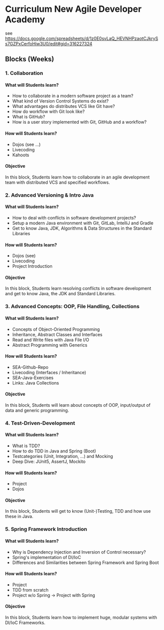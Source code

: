 # Curriculum New Agile Developer Academy

see https://docs.google.com/spreadsheets/d/1z0E0svLaQ_HEVNHPzaotCJkrySs7GZPxCerfoHiw3U0/edit#gid=316227324

## Blocks (Weeks)

### 1. Collaboration

#### What will Students learn?

* How to collaborate in a modern software project as a team?
* What kind of Version Control Systems do exist?
* What advantages do distributes VCS like Git have?
* How do workflow with Git look like?
* What is GitHub?
* How is a user story implemented with Git, GitHub and a workflow?

#### How will Students learn?

* Dojos (see ...)
* Livecoding
* Kahoots

#### Objective

In this block, Students learn how to collaborate in an agile development team with distributed VCS and specified workflows.

### 2. Advanced Versioning & Intro Java

#### What will Students learn?

* How to deal with conflicts in software development projects?
* Setup a modern Java environment with Git, GitLab, IntelliJ and Gradle
* Get to know Java, JDK, Algorithms & Data Structures in the Standard Libraries

#### How will Students learn?

* Dojos (see)
* Livecoding
* Project Introduction

#### Objective

In this block, Students learn resolving conflicts in software development and get to know Java, the JDK and Standard Libraries.

### 3. Advanced Concepts: OOP, File Handling, Collections

#### What will Students learn?

* Concepts of Object-Oriented Programming
* Inheritance, Abstract Classes and Interfaces
* Read and Write files with Java File I/O
* Abstract Programming with Generics

#### How will Students learn?

* SEA-Github-Repo
* Livecoding (Interfaces / Inheritance)
* SEA-Java-Exercises
* Links: Java Collections

#### Objective

In this block, Students will learn about concepts of OOP, input/output of data and generic programming.

### 4. Test-Driven-Development

#### What will Students learn?

* What is TDD?
* How to do TDD in Java and Spring (Boot)
* Testcategories (Unit, Integration, ...) and Mocking
* Deep Dive: JUnit5, AssertJ, Mockito 

#### How will Students learn?

* Project
* Dojos

#### Objective

In this block, Students will get to know (Unit-)Testing, TDD and how use these in Java.

### 5. Spring Framework Introduction

#### What will Students learn?

* Why is Dependency Injection and Inversion of Control necessary?
* Spring's implementation of DI/IoC
* Differences and Similarities between Spring Framework and Spring Boot

#### How will Students learn?

* Project
* TDD from scratch
* Project w/o Spring -> Project with Spring

#### Objective

In this block, Students learn how to implement huge, modular systems with DI/IoC Frameworks.





